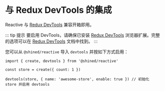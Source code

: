 # 与 Redux DevTools 的集成

Reactive 与 [Redux DevTools](https://github.com/reduxjs/redux-devtools#redux-devtools) 兼容开箱即用。

::: tip 提示
要启用 DevTools，请确保已安装 [Redux DevTools](https://github.com/reduxjs/redux-devtools#redux-devtools) 浏览器扩展。完整的选项可以在 [Redux DevTools](https://github.com/reduxjs/redux-devtools/blob/main/extension/docs/API/Arguments.md#options) 文档中找到。
:::

您可以从 `@shined/reactive` 导入 `devtools` 并按如下方式启用：

```tsx {5}
import { create, devtools } from '@shined/reactive'

const store = create({ count: 1 })

devtools(store, { name: 'awesome-store', enable: true }) // 初始化 store 并启用 devtools
```
